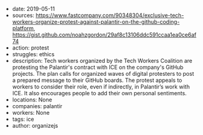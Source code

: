 - date: 2019-05-11
- sources: https://www.fastcompany.com/90348304/exclusive-tech-workers-organize-protest-against-palantir-on-the-github-coding-platform, https://gist.github.com/noahzgordon/29af8c13106ddc591ccaa1ea0ce6af74
- action: protest
- struggles: ethics
- description: Tech workers organized by the Tech Workers Coalition are protesting the Palantir's contract with ICE on the company's GitHub projects. The plan calls for organized waves of digital protesters to post a prepared message to their GitHub boards. The protest appeals to workers to consider their role, even if indirectly, in Palantir’s work with ICE. It also encourages people to add their own personal sentiments.
- locations: None
- companies: palantir
- workers: None
- tags: ice
- author: organizejs

